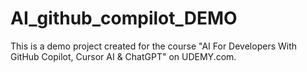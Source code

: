 # AI_github_compilot_DEMO
This is a demo project created for the course "AI For Developers With GitHub Copilot, Cursor AI &amp; ChatGPT" on UDEMY.com.
